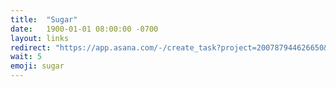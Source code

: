 ```yaml
---
title:  "Sugar"
date:   1900-01-01 08:00:00 -0700
layout: links
redirect: "https://app.asana.com/-/create_task?project=200787944626650&name=sugar&description=Added%20from%20shortlink"
wait: 5
emoji: sugar
---
```



